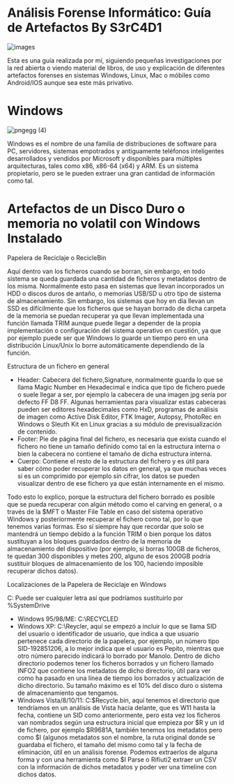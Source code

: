 # Análisis Forense Informático: Guía de Artefactos By S3rC4D1

![images](https://user-images.githubusercontent.com/42890499/226121909-a9a30923-356e-4673-8aaa-19f6ca5cfd0c.jpeg)


Esta es una guía realizada por mí, siguiendo pequeñas investigaciones por la red abierta o viendo material de libros, de uso y explicación de diferentes artefactos forenses en sistemas Windows, Linux, Mac o móbiles como Android/IOS aunque sea este más privativo.

# Windows

![pngegg (4)](https://user-images.githubusercontent.com/42890499/226121958-cd3645b2-179e-4957-88b5-e09273a8aa0a.png)

Windows es el nombre de una familia de distribuciones de software para PC, servidores, sistemas empotrados y antiguamente teléfonos inteligentes desarrollados y vendidos por Microsoft y disponibles para múltiples arquitecturas, tales como x86, x86-64 (x64) y ARM. Es un sistema propietario, pero se le pueden extraer una gran cantidad de información como tal.

# Artefactos de un Disco Duro o memoria no volatil con Windows Instalado

Papelera de Reciclaje o RecicleBin

Aquí dentro van los ficheros cuando se borran, sin embargo, en todo sistema se queda guardada una cantidad de ficheros y metadatos dentro de los misma. Normalmente esto pasa en sistemas que llevan incorporados un HDD o discos duros de antaño, o memorias USB/SD u otro tipo de sistema de almacenamiento. Sin embargo, los sistemas que hoy en día llevan un SSD es difícilmente que los ficheros que se hayan borrado de dicha carpeta de la memoria se puedan recuperar ya que llevan implementada una función llamada TRIM aunque puede llegar a depender de la propia implementación o configuración del sistema operativo en cuestión, ya que por ejemplo puede ser que Windows lo guarde un tiempo pero en una distribución Linux/Unix lo borre automáticamente dependiendo de la función.

Estructura de un fichero en general

-	Header: Cabecera del fichero,Signature, normalmente guarda lo que se llama Magic Number en Hexadecimal e indica que tipo de fichero puede o suele llegar a ser, por ejemplo la cabecera de una imagen jpg sería por defecto FF D8 FF. Algunas herramientas para visualizar estas cabeceras pueden ser editores hexadecimales como HxD, programas de análisis de imagen como Active Disk Editor, FTK Imager, Autopsy, PhotoRec en Windows o Sleuth Kit en Linux gracias a su módulo de previsualización de contenido.
-	Footer: Pie de página final del fichero, es necesaria que exista cuando el fichero no tiene un tamaño definido como tal en la estructura interna o bien la cabecera no contiene el tamaño de dicha estructura interna.
-	Cuerpo: Contiene el resto de la estructura del fichero y es útil para saber cómo poder recuperar los datos en general, ya que muchas veces si es un comprimido por ejemplo sin cifrar, los datos se pueden visualizar dentro de ese fichero ya que están internamente en el mismo.

Todo esto lo explico, porque la estructura del fichero borrado es posible que se pueda recuperar con algún método como el carving en general, o a través de la $MFT o Master File Table en caso del sistema operativo Windows y posteriormente recuperar el fichero como tal, por lo que tenemos varias formas. Eso sí siempre hay que recordar que solo se mantendrá un tiempo debido a la función TRIM o bien porque los datos sustituyan a los bloques guardados dentro de la memoria de almacenamiento del dispositivo (por ejemplo, si borras 100GB de ficheros, te quedan 300 disponibles y metes 200, alguno de esos 200GB podría sustituir bloques de almacenamiento de los 100, haciendo imposible recuperar dichos datos).

Localizaciones de la Papelera de Reciclaje en Windows

C: Puede ser cualquier letra así que podríamos sustituirlo por %SystemDrive
-	Windows 95/98/ME: C:\RECYCLED
-	Windows XP: C:\Reycler, aquí se empezó a incluir lo que se llama SID del usuario o identificador de usuario, que indica a que usuario pertenece cada directorio de la papelera, por ejemplo, un número tipo SID-192851206, a lo mejor indica que el usuario es Pepito, mientras que otro número parecido indicará lo borrado por Manolo. Dentro de dicho directorio podemos tener los ficheros borrados y un fichero llamado INFO2 que contiene los metadatos de dicho directorio, útil para ver como ha pasado en una línea de tiempo los borrados y actualización de dicho directorio. Su tamaño máximo es el 10% del disco duro o sistema de almacenamiento que tengamos.
-	Windows Vista/8/10/11: C:\$Recycle.bin, aquí tenemos el directorio que tendríamos en un análisis de Vista hacia delante, que es W11 hasta la fecha, contiene un SID como anteriormente, pero esta vez los ficheros van nombrados según una estructura inicial que empieza por $R y un id de fichero, por ejemplo $R9681A, también tenemos los metadatos pero como $I (algunos metadatos son el nombre, la ruta original donde se guardaba el fichero, el tamaño del mismo como tal y la fecha de eliminación, útil en un análisis forense.  Podemos extraerlos de alguna forma y con una herramienta como $I Parse o Rifiuti2 extraer un CSV con la información de dichos metadatos y poder ver una timeline con dichos datos.



